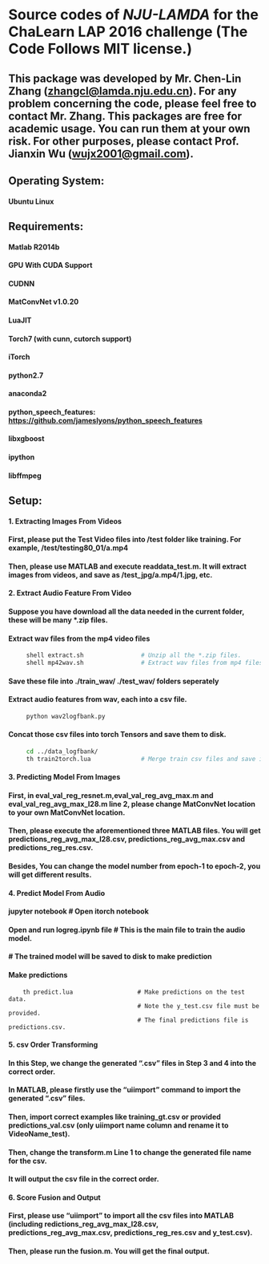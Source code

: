 # Source codes of _NJU-LAMDA_ for the ChaLearn LAP 2016 challenge (The Code Follows MIT license.)

## This package was developed by Mr. Chen-Lin Zhang (zhangcl@lamda.nju.edu.cn). For any problem concerning the code, please feel free to contact Mr. Zhang. This packages are free for academic usage. You can run them at your own risk. For other purposes, please contact Prof. Jianxin Wu (wujx2001@gmail.com).


## Operating System:
####  Ubuntu Linux
## Requirements:
####  Matlab R2014b
####  GPU With CUDA Support
####  CUDNN
####  MatConvNet v1.0.20
####  LuaJIT
####  Torch7 (with cunn, cutorch support)
####  iTorch
####  python2.7
####  anaconda2
####  python_speech_features: https://github.com/jameslyons/python_speech_features
####  libxgboost
####  ipython
####  libffmpeg

## Setup:

#### 1. Extracting Images From Videos

####   First, please put the Test Video files into /test folder like training. For example, /test/testing80_01/a.mp4

####   Then, please use MATLAB and execute readdata_test.m. It will extract images from videos, and save as /test_jpg/a.mp4/1.jpg, etc.

#### 2. Extract Audio Feature From Video
####   Suppose you have download all the data needed in the current folder, these will be many *.zip files.

#### Extract wav files from the mp4 video files
```bash
     shell extract.sh                # Unzip all the *.zip files.
     shell mp42wav.sh                # Extract wav files from mp4 files in the current directory.
```
####   Save these file into ./train_wav/ ./test_wav/ folders seperately

#### Extract audio features from wav, each into a csv file.
```python
     python wav2logfbank.py
```
####   Concat those csv files into torch Tensors and save them to disk.
```bash
     cd ../data_logfbank/  
     th train2torch.lua              # Merge train csv files and save into disk.
```	 
#### 3. Predicting Model From Images

####   First, in eval_val_reg_resnet.m,eval_val_reg_avg_max.m and eval_val_reg_avg_max_l28.m line 2, please change MatConvNet location to your own MatConvNet location.

####   Then, please execute the aforementioned three MATLAB files. You will get predictions_reg_avg_max_l28.csv, predictions_reg_avg_max.csv and predictions_reg_res.csv.
   
####   Besides, You can change the model number from epoch-1 to epoch-2, you will get different results.
#### 4. Predict Model From Audio
####   jupyter notebook  # Open itorch notebook
   
####   Open and run logreg.ipynb file   # This is the main file to train the audio model.
####                                    # The trained model will be saved to disk to make prediction
									
####   Make predictions
```torch
    th predict.lua                  # Make predictions on the test data. 
                                    # Note the y_test.csv file must be provided.
                                    # The final predictions file is predictions.csv.
```									
#### 5. csv Order Transforming
####   In this Step, we change the generated “.csv” files in Step 3 and 4 into the correct order.

####   In MATLAB, please firstly use the “uiimport” command to import the generated “.csv” files.

####   Then, import correct examples like training_gt.csv or provided predictions_val.csv (only uiimport name column and rename it to VideoName_test).

####   Then, change the transform.m Line 1 to change the generated file name for the csv.

####   It will output the csv file in the correct order.

#### 6. Score Fusion and Output 
####   First, please use “uiimport” to import all the csv files into MATLAB (including redictions_reg_avg_max_l28.csv, predictions_reg_avg_max.csv, predictions_reg_res.csv and y_test.csv).

####   Then, please run the fusion.m. You will get the final output.
